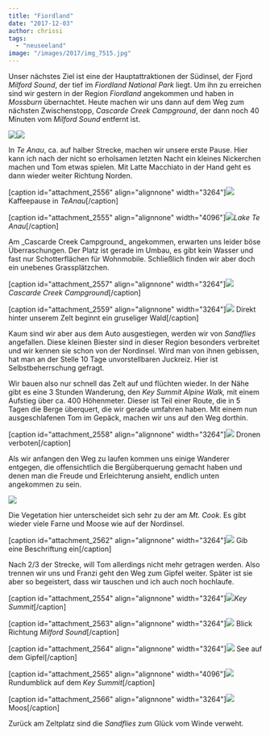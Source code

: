 ```yaml
---
title: "Fiordland"
date: "2017-12-03"
author: chrissi
tags: 
  - "neuseeland"
image: "/images/2017/img_7515.jpg"
---
```


Unser nächstes Ziel ist eine der Hauptattraktionen der Südinsel, der Fjord _Milford Sound_, der tief im _Fiordland National Park_ liegt. Um ihn zu erreichen sind wir gestern in der Region _Fiordland_ angekommen und haben in _Mossburn_ übernachtet. Heute machen wir uns dann auf dem Weg zum nächsten Zwischenstopp, _Cascarde Creek Campground_, der dann noch 40 Minuten vom _Milford Sound_ entfernt ist.

![](/images/2017/img_7486.jpg)![](/images/2017/img_7502.jpg)

In _Te Anau_, ca. auf halber Strecke, machen wir unsere erste Pause. Hier kann ich nach der nicht so erholsamen letzten Nacht ein kleines Nickerchen machen und Tom etwas spielen. Mit Latte Macchiato in der Hand geht es dann wieder weiter Richtung Norden.

\[caption id="attachment\_2556" align="alignnone" width="3264"\]![](/images/2017/img_7458.jpg) Kaffeepause in _TeAnau_\[/caption\]

\[caption id="attachment\_2555" align="alignnone" width="4096"\]![](/images/2017/img_7474.jpg)_Lake Te Anau_\[/caption\]

<!--more-->Am _Cascarde Creek Campground_ angekommen, erwarten uns leider böse Überraschungen. Der Platz ist gerade im Umbau, es gibt kein Wasser und fast nur Schotterflächen für Wohnmobile. Schließlich finden wir aber doch ein unebenes Grassplätzchen.

\[caption id="attachment\_2557" align="alignnone" width="3264"\]![](/images/2017/img_7611.jpg) _Cascarde Creek Campground_\[/caption\]

\[caption id="attachment\_2559" align="alignnone" width="3264"\]![](/images/2017/img_7608.jpg) Direkt hinter unserem Zelt beginnt ein gruseliger Wald\[/caption\]

Kaum sind wir aber aus dem Auto ausgestiegen, werden wir von _Sandflies_ angefallen. Diese kleinen Biester sind in dieser Region besonders verbreitet und wir kennen sie schon von der Nordinsel. Wird man von ihnen gebissen, hat man an der Stelle 10 Tage unvorstellbaren Juckreiz. Hier ist Selbstbeherrschung gefragt.

Wir bauen also nur schnell das Zelt auf und flüchten wieder. In der Nähe gibt es eine 3 Stunden Wanderung, den _Key Summit Alpine Walk,_ mit einem Aufstieg über ca. 400 Höhenmeter. Dieser ist Teil einer Route, die in 5 Tagen die Berge überquert, die wir gerade umfahren haben. Mit einem nun ausgeschlafenen Tom im Gepäck, machen wir uns auf den Weg dorthin.

\[caption id="attachment\_2558" align="alignnone" width="3264"\]![](/images/2017/img_7603.jpg) Dronen verboten\[/caption\]

Als wir anfangen den Weg zu laufen kommen uns einige Wanderer entgegen, die offensichtlich die Bergüberquerung gemacht haben und denen man die Freude und Erleichterung ansieht, endlich unten angekommen zu sein.

![](/images/2017/img_2630.jpg)

Die Vegetation hier unterscheidet sich sehr zu der am _Mt. Cook_. Es gibt wieder viele Farne und Moose wie auf der Nordinsel.

\[caption id="attachment\_2562" align="alignnone" width="3264"\]![](/images/2017/img_7597.jpg) Gib eine Beschriftung ein\[/caption\]

Nach 2/3 der Strecke, will Tom allerdings nicht mehr getragen werden. Also trennen wir uns und Franzi geht den Weg zum Gipfel weiter. Später ist sie aber so begeistert, dass wir tauschen und ich auch noch hochlaufe.

\[caption id="attachment\_2554" align="alignnone" width="3264"\]![](/images/2017/img_7571.jpg)_Key Summit_\[/caption\]

\[caption id="attachment\_2563" align="alignnone" width="3264"\]![](/images/2017/img_7515.jpg) Blick Richtung _Milford Sound_\[/caption\]

\[caption id="attachment\_2564" align="alignnone" width="3264"\]![](/images/2017/img_7526.jpg) See auf dem Gipfel\[/caption\]

\[caption id="attachment\_2565" align="alignnone" width="4096"\]![](/images/2017/img_7588.jpg) Rundumblick auf dem _Key Summit_\[/caption\]

\[caption id="attachment\_2566" align="alignnone" width="3264"\]![](/images/2017/img_7592.jpg)Moos\[/caption\]

Zurück am Zeltplatz sind die _Sandflies_ zum Glück vom Winde verweht.
